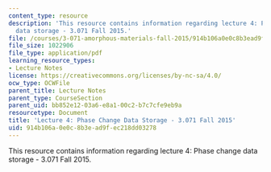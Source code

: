 ```yaml
---
content_type: resource
description: 'This resource contains information regarding lecture 4: Phase change
  data storage - 3.071 Fall 2015.'
file: /courses/3-071-amorphous-materials-fall-2015/914b106a0e0c8b3ead9fec218dd03278_MIT3_071F15_Lecture4.pdf
file_size: 1022906
file_type: application/pdf
learning_resource_types:
- Lecture Notes
license: https://creativecommons.org/licenses/by-nc-sa/4.0/
ocw_type: OCWFile
parent_title: Lecture Notes
parent_type: CourseSection
parent_uid: bb852e12-03a6-e8a1-00c2-b7c7cfe9eb9a
resourcetype: Document
title: 'Lecture 4: Phase Change Data Storage - 3.071 Fall 2015'
uid: 914b106a-0e0c-8b3e-ad9f-ec218dd03278
---
```

This resource contains information regarding lecture 4: Phase change data storage - 3.071 Fall 2015.